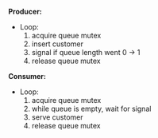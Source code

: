 **Producer:**
- Loop:
    1. acquire queue mutex
    2. insert customer
    3. signal if queue length went 0 -> 1
    4. release queue mutex

**Consumer:**
- Loop:
    1. acquire queue mutex
    2. while queue is empty, wait for signal
    3. serve customer
    4. release queue mutex